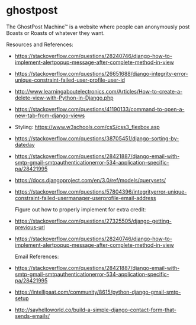 # ghostpost
 The GhostPost Machine™ is a website where people can anonymously post Boasts or Roasts of whatever they want. 

Resources and References: 
- https://stackoverflow.com/questions/28240746/django-how-to-implement-alertpopup-message-after-complete-method-in-view
- https://stackoverflow.com/questions/26651688/django-integrity-error-unique-constraint-failed-user-profile-user-id
- http://www.learningaboutelectronics.com/Articles/How-to-create-a-delete-view-with-Python-in-Django.php
- https://stackoverflow.com/questions/41190133/command-to-open-a-new-tab-from-django-views
- Styling: https://www.w3schools.com/csS/css3_flexbox.asp 
- https://stackoverflow.com/questions/38705451/django-sorting-by-dateday
- https://stackoverflow.com/questions/28421887/django-email-with-smtp-gmail-smtpauthenticationerror-534-application-specific-pa/28421995
- https://docs.djangoproject.com/en/3.0/ref/models/querysets/
- https://stackoverflow.com/questions/57804396/integrityerror-unique-constraint-failed-usermanager-userprofile-email-address

    Figure out how to properly implement for extra credit:
- https://stackoverflow.com/questions/27325505/django-getting-previous-url 
- https://stackoverflow.com/questions/28240746/django-how-to-implement-alertpopup-message-after-complete-method-in-view

    Email References:
- https://stackoverflow.com/questions/28421887/django-email-with-smtp-gmail-smtpauthenticationerror-534-application-specific-pa/28421995
- https://intellipaat.com/community/8615/python-django-gmail-smtp-setup
- http://sayhelloworld.co/build-a-simple-django-contact-form-that-sends-emails/
